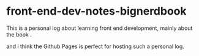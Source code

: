 # front-end-dev-notes-bignerdbook

This is a personal log about learning front end development, mainly about the book <Front-End Web Development The Big Nerd Ranch Guide>.

and i think the Github Pages is perfect for hosting such a personal log.
